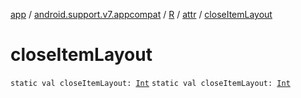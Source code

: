 [app](../../../index.md) / [android.support.v7.appcompat](../../index.md) / [R](../index.md) / [attr](index.md) / [closeItemLayout](./close-item-layout.md)

# closeItemLayout

`static val closeItemLayout: `[`Int`](https://kotlinlang.org/api/latest/jvm/stdlib/kotlin/-int/index.html)
`static val closeItemLayout: `[`Int`](https://kotlinlang.org/api/latest/jvm/stdlib/kotlin/-int/index.html)